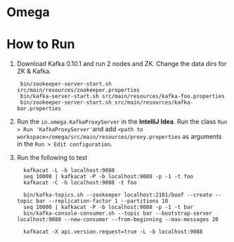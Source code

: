 # Omega

# How to Run

1. Download Kafka 0.10.1 and run 2 nodes and ZK. Change the data dirs for ZK & Kafka.

		bin/zookeeper-server-start.sh src/main/resources/zookeeper.properties
		bin/kafka-server-start.sh src/main/resources/kafka-foo.properties
		bin/zookeeper-server-start.sh src/main/resources/kafka-bar.properties
		
2. Run the `io.omega.KafkaProxyServer` in the **IntelliJ Idea**. Run the class `Run > Run 'KafkaProxyServer'`and add `<path to workspace>/omega/src/main/resources/proxy.properties` as arguments in the `Run > Edit configuration`.

3. Run the following to test

		 kafkacat -L -b localhost:9088
		 seq 10000 | kafkacat -P -b localhost:9088 -p -1 -t foo
		 kafkacat -C -b localhost:9088 -t foo
		 
		 bin/kafka-topics.sh --zookeeper localhost:2181/boof --create --topic bar --replication-factor 1 --partitions 10
		 seq 10000 | kafkacat -P -b localhost:9088 -p -1 -t bar
		 bin/kafka-console-consumer.sh --topic bar --bootstrap-server localhost:9088 --new-consumer --from-beginning --max-messages 20
         
         kafkacat -X api.version.request=true -L -b localhost:9088

        